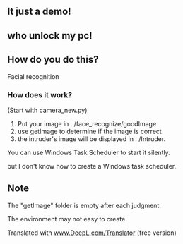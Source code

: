 ## It just a demo! ##
## who unlock my pc!
## How do you do this?
Facial recognition
### How does it work?
(Start with camera_new.py)
1. Put your image in . /face_recognize/goodImage
2. use getImage to determine if the image is correct
3. the intruder's image will be displayed in . /Intruder.

You can use Windows Task Scheduler to start it silently.

but I don't know how to create a Windows task scheduler.

## Note
The "getImage" folder is empty after each judgment.

The environment may not easy to create.

Translated with www.DeepL.com/Translator (free version)